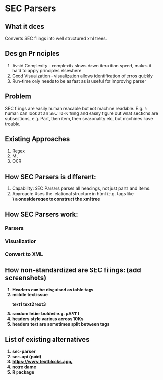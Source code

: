 # SEC Parsers

## What it does
Converts SEC filings into well structured xml trees.

## Design Principles
1. Avoid Complexity - complexity slows down iteratition speed, makes it hard to apply principles elsewhere
2. Good Visualization - visualization allows identification of erros quickly
3. Run-time only needs to be as fast as is useful for improving parser

## Problem
SEC filings are easily human readable but not machine readable. E.g. a human can look at an SEC 10-K filing and easily figure out what sections are subsections, e.g. Part, then item, then seasonality etc, but machines have trouble.

## Existing Approaches
1. Regex
2. ML
3. OCR

## How SEC Parsers is different:
1. Capability: SEC Parsers parses all headings, not just parts and items.
2. Approach: Uses the relational structure in html (e.g. tags like <b> <div>) alongside regex to construct the xml tree

## How SEC Parsers work:

### Parsers

### Visualization

### Convert to XML

## How non-standardized are SEC filings: (add screenshots)
1. Headers can be disguised as table tags
2. middle text issue <p> text1 <span>text2</span> text3</p>
3. random letter bolded e.g. pART I
4. headers style various across 10Ks
5. headers text are sometimes split between tags

## List of existing alternatives
1. sec-parser 
2. sec-api (paid)
3. https://www.textblocks.app/
4. notre dame
5. R package




